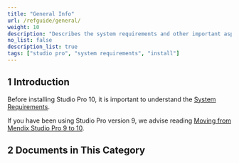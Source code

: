 ```yaml
---
title: "General Info"
url: /refguide/general/
weight: 10
description: "Describes the system requirements and other important aspects of using Studio Pro 10."
no_list: false
description_list: true
tags: ["studio pro", "system requirements", "install"]
---
```


## 1 Introduction

Before installing Studio Pro 10, it is important to understand the [System Requirements](/refguide/system-requirements/). 

If you have been using Studio Pro version 9, we advise reading [Moving from Mendix Studio Pro 9 to 10](/refguide/moving-from-8-to-9/).

## 2 Documents in This Category
